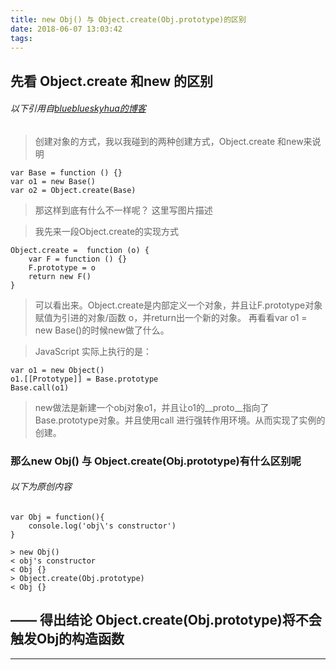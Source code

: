 ```yaml
---
title: new Obj() 与 Object.create(Obj.prototype)的区别
date: 2018-06-07 13:03:42
tags:
---
```

## 先看 Object.create 和new 的区别
###### 以下引用自[blueblueskyhua的博客](https://blog.csdn.net/blueblueskyhua/article/details/73135938)

>创建对象的方式，我以我碰到的两种创建方式，Object.create 和new来说明

	var Base = function () {}
	var o1 = new Base()
	var o2 = Object.create(Base)

>那这样到底有什么不一样呢？
这里写图片描述

>我先来一段Object.create的实现方式

	Object.create =  function (o) {
	    var F = function () {}
	    F.prototype = o
	    return new F()
	}
>可以看出来。Object.create是内部定义一个对象，并且让F.prototype对象 赋值为引进的对象/函数 o，并return出一个新的对象。
>再看看var o1 = new Base()的时候new做了什么。

>JavaScript 实际上执行的是：

	var o1 = new Object()
	o1.[[Prototype]] = Base.prototype
	Base.call(o1)
>new做法是新建一个obj对象o1，并且让o1的__proto__指向了Base.prototype对象。并且使用call 进行强转作用环境。从而实现了实例的创建。

### 那么new Obj() 与 Object.create(Obj.prototype)有什么区别呢

###### 以下为原创内容

	var Obj = function(){
		console.log('obj\'s constructor')
	}
	
	> new Obj()
	< obj's constructor
	< Obj {}
	> Object.create(Obj.prototype)
	< Obj {}

## —— 得出结论 Object.create(Obj.prototype)将不会触发Obj的构造函数


---